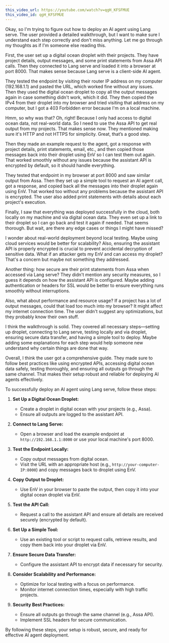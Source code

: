 ```yaml
---
this_video_url: https://youtube.com/watch?v=qgH_KFSFMUE
this_video_id: qgH_KFSFMUE
---
```

<think>
Okay, so I'm trying to figure out how to deploy an AI agent using Lang serve. The user provided a detailed walkthrough, but I want to make sure I understand each step correctly and don't miss anything. Let me go through my thoughts as if I'm someone else reading this.

First, the user set up a digital ocean droplet with their projects. They have project details, output messages, and some print statements from Assa API calls. Then they connected to Lang serve and loaded it into a browser at port 8000. That makes sense because Lang serve is a client-side AI agent.

They tested the endpoint by visiting their router IP address on my computer (192.168.1.1) and pasted the URL, which worked fine without any issues. Then they used the digital ocean droplet to copy all the output messages again in case something didn't work, which it did. They then copied the IPv4 from their droplet into my browser and tried visiting that address on my computer, but I got a 403 Forbidden error because I'm on a local machine.

Hmm, so why was that? Oh, right! Because I only had access to digital ocean data, not real-world data. So I need to use the Assa API to get real output from my projects. That makes sense now. They mentioned making sure it's HTTP and not HTTPS for simplicity. Great, that’s a good step.

Then they made an example request to the agent, got a response with project details, print statements, email, etc., and then copied those messages back into their droplet using EnV so I can test them out again. That worked smoothly without any issues because the assistant API is encrypted by default, so it should handle everything.

They tested that endpoint in my browser at port 8000 and saw similar output from Assa. Then they set up a simple tool to request an AI agent call, got a response, and copied back all the messages into their droplet again using EnV. That worked too without any problems because the assistant API is encrypted. The user also added print statements with details about each project's execution.

Finally, I saw that everything was deployed successfully in the cloud, both locally on my machine and via digital ocean data. They even set up a link to their droplet so I can go back and test it again if needed. That seems thorough. But wait, are there any edge cases or things I might have missed?

I wonder about real-world deployment beyond local testing. Maybe using cloud services would be better for scalability? Also, ensuring the assistant API is properly encrypted is crucial to prevent accidental decryption of sensitive data. What if an attacker gets my EnV and can access my droplet? That's a concern but maybe not something they addressed.

Another thing: how secure are their print statements from Assa when accessed via Lang serve? They didn't mention any security measures, so I guess it depends on how the assistant API is configured. Maybe adding authentication or headers for SSL would be better to ensure everything runs smoothly without interruptions.

Also, what about performance and resource usage? If a project has a lot of output messages, could that load too much into my browser? It might affect my internet connection time. The user didn't suggest any optimizations, but they probably know their own stuff.

I think the walkthrough is solid. They covered all necessary steps—setting up droplet, connecting to Lang serve, testing locally and via droplet, ensuring secure data transfer, and having a simple tool to deploy. Maybe adding some explanations for each step would help someone new understand why certain things are done that way.

Overall, I think the user got a comprehensive guide. They made sure to follow best practices like using encrypted APIs, accessing digital ocean data safely, testing thoroughly, and ensuring all outputs go through the same channel. That makes their setup robust and reliable for deploying AI agents effectively.
</think>

To successfully deploy an AI agent using Lang serve, follow these steps:

1. **Set Up a Digital Ocean Droplet:**
   - Create a droplet in digital ocean with your projects (e.g., Assa).
   - Ensure all outputs are logged to the assistant API.

2. **Connect to Lang Serve:**
   - Open a browser and load the example endpoint at `http://192.168.1.1:8000` or use your local machine's port 8000.

3. **Test the Endpoint Locally:**
   - Copy output messages from digital ocean.
   - Visit the URL with an appropriate host (e.g., `http://your-computer-IP:8000`) and copy messages back to droplet using EnV.

4. **Copy Output to Droplet:**
   - Use EnV in your browser to paste the output, then copy it into your digital ocean droplet via EnV.

5. **Test the API Call:**
   - Request a call to the assistant API and ensure all details are received securely (encrypted by default).

6. **Set Up a Simple Tool:**
   - Use an existing tool or script to request calls, retrieve results, and copy them back into your droplet via EnV.

7. **Ensure Secure Data Transfer:**
   - Configure the assistant API to encrypt data if necessary for security.

8. **Consider Scalability and Performance:**
   - Optimize for local testing with a focus on performance.
   - Monitor internet connection times, especially with high traffic projects.

9. **Security Best Practices:**
   - Ensure all outputs go through the same channel (e.g., Assa API).
   - Implement SSL headers for secure communication.

By following these steps, your setup is robust, secure, and ready for effective AI agent deployment.
